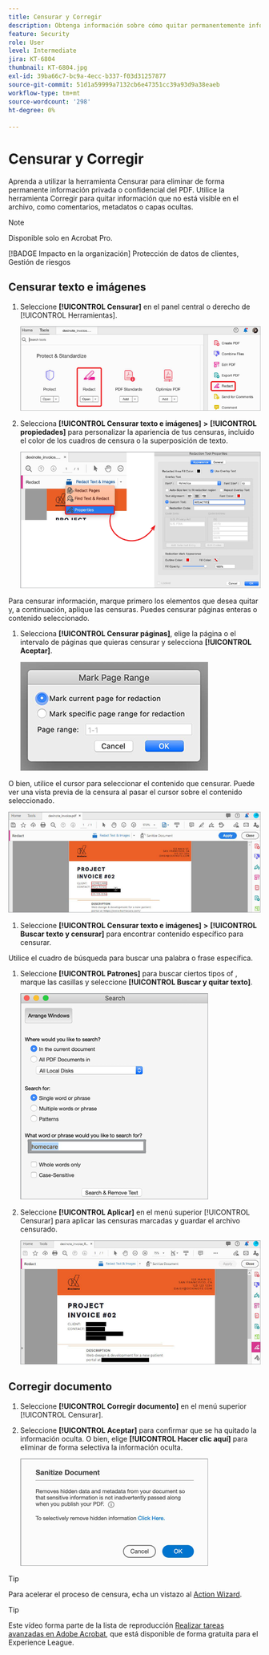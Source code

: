 ```yaml
---
title: Censurar y Corregir
description: Obtenga información sobre cómo quitar permanentemente información privada o confidencial del PDF
feature: Security
role: User
level: Intermediate
jira: KT-6804
thumbnail: KT-6804.jpg
exl-id: 39ba66c7-bc9a-4ecc-b337-f03d31257877
source-git-commit: 51d1a59999a7132cb6e47351cc39a93d9a38eaeb
workflow-type: tm+mt
source-wordcount: '298'
ht-degree: 0%

---
```


# Censurar y Corregir

Aprenda a utilizar la herramienta Censurar para eliminar de forma permanente información privada o confidencial del PDF. Utilice la herramienta Corregir para quitar información que no está visible en el archivo, como comentarios, metadatos o capas ocultas.

>[!NOTE]
>
>Disponible solo en Acrobat Pro.

[!BADGE Impacto en la organización]
Protección de datos de clientes, Gestión de riesgos

## Censurar texto e imágenes

1. Seleccione **[!UICONTROL Censurar]** en el panel central o derecho de [!UICONTROL Herramientas].

   ![Censurar paso 1](../assets/Redact_1.png)

1. Selecciona **[!UICONTROL Censurar texto e imágenes]** **>** **[!UICONTROL propiedades]** para personalizar la apariencia de tus censuras, incluido el color de los cuadros de censura o la superposición de texto.

   ![Censurar paso 2](../assets/Redact_2.png)

Para censurar información, marque primero los elementos que desea quitar y, a continuación, aplique las censuras. Puedes censurar páginas enteras o contenido seleccionado.

1. Selecciona **[!UICONTROL Censurar páginas]**, elige la página o el intervalo de páginas que quieras censurar y selecciona **[!UICONTROL Aceptar]**.

   ![Censurar paso 4](../assets/Redact_3.png)

O bien, utilice el cursor para seleccionar el contenido que censurar. Puede ver una vista previa de la censura al pasar el cursor sobre el contenido seleccionado.

   ![Censurar paso 5a](../assets/Redact_4.png)

1. Seleccione **[!UICONTROL Censurar texto e imágenes]** **>** **[!UICONTROL Buscar texto y censurar]** para encontrar contenido específico para censurar.

Utilice el cuadro de búsqueda para buscar una palabra o frase específica.

1. Seleccione **[!UICONTROL Patrones]** para buscar ciertos tipos of , marque las casillas y seleccione **[!UICONTROL Buscar y quitar texto]**.

   ![Censurar paso 5b](../assets/Redact_5.png)

1. Seleccione **[!UICONTROL Aplicar]** en el menú superior [!UICONTROL Censurar] para aplicar las censuras marcadas y guardar el archivo censurado.

   ![Censurar paso 6](../assets/Redact_6.png)

## Corregir documento

1. Seleccione **[!UICONTROL Corregir documento]** en el menú superior [!UICONTROL Censurar].

1. Seleccione **[!UICONTROL Aceptar]** para confirmar que se ha quitado la información oculta. O bien, elige **[!UICONTROL Hacer clic aquí]** para eliminar de forma selectiva la información oculta.

   ![Corregir paso 2](../assets/Redact_7.png)

>[!TIP]
>
Para acelerar el proceso de censura, echa un vistazo al [Action Wizard](../advanced-tasks/action.md).

>[!TIP]
>
Este vídeo forma parte de la lista de reproducción [Realizar tareas avanzadas en Adobe Acrobat](https://experienceleague.adobe.com/en/playlists/acrobat-peform-advanced-tasks), que está disponible de forma gratuita para el Experience League.

